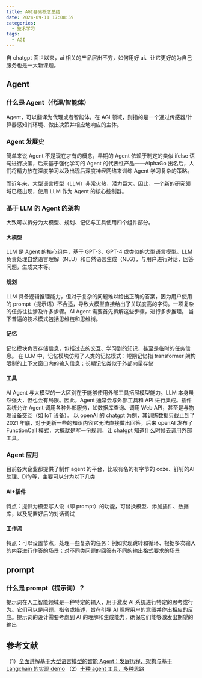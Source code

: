 ```yaml
---
title: AGI基础概念总结
date: 2024-09-11 17:08:59
categories:
  - 技术学习
tags:
  - AGI
---
```


自 chatgpt 面世以来，ai 相关的产品层出不穷，如何用好 ai、让它更好的为自己服务也是一大新课题。

<!-- more -->

## Agent

### 什么是 Agent（代理/智能体）

Agent，可以翻译为代理或者智能体。在 AGI 领域，则指的是一个通过传感器/计算器感知其环境、做出决策并相应地响应的主体。

### Agent 发展史

简单来说 Agent 不是现在才有的概念，早期的 Agent 依赖于制定的类似 ifelse 语句进行决策，后来基于强化学习的 Agent 的代表性产品——AlphaGo 出名后，人们将精力放在深度学习以及出现后深度神经网络来训练 Agent 学习复杂的策略。

而近年来，大型语言模型（LLM）非常火热，潜力巨大。因此，一个新的研究领域已经出现，使用 LLM 作为 Agent 的核心控制器。

### 基于 LLM 的 Agent 的架构

大致可以拆分为大模型、规划、记忆与工具使用四个组件部分。

#### 大模型

LLM 是 Agent 的核心组件，基于 GPT-3、GPT-4 或类似的大型语言模型。LLM 负责处理自然语言理解（NLU）和自然语言生成（NLG），与用户进行对话，回答问题，生成文本等。

#### 规划

LLM 具备逻辑推理能力，但对于复杂的问题难以给出正确的答案，因为用户使用的 prompt（提示语）不合适，导致大模型直接给出了关联度高的字词。一项复杂的任务往往涉及许多步骤。AI Agent 需要首先拆解这些步骤，进行多步推理。
当下普遍的技术模式包括思维链和思维树。

#### 记忆

记忆模块负责存储信息，包括过去的交互、学习到的知识，甚至是临时的任务信息。
在 LLM 中，记忆模块仿照了人类的记忆模式：短期记忆指 transformer 架构限制的上下文窗口内的输入信息；长期记忆类似于外部向量存储

#### 工具

AI Agent 与大模型的一大区别在于能够使用外部工具拓展模型能力。LLM 本身虽然强大，但也会有局限。因此，Agent 通常会与外部工具和 API 进行集成。插件系统允许 Agent 调用各种外部服务，如数据库查询、调用 Web API，甚至是与物理设备交互（如 IoT 设备）。
以 openAI 的 chatgpt 为例，其训练数据只截止到了 2021 年底，对于更新一些的知识内容它无法直接做出回答。后来 openAI 发布了 FunctionCall 模式，大概就是写一份规则，让 chatgpt 知道什么时候去调用外部工具。

### Agent 应用

目前各大企业都提供了制作 agent 的平台，比较有名的有字节的 coze、钉钉的AI助理、Dify等，主要可以分为以下几类

#### AI+插件

特点：提供为模型写人设（即 prompt）的功能，可替换模型、添加插件、数据库，以及配置好后的对话调试

#### 工作流

特点：可以设置节点，处理一些复杂的任务：例如实现跳转和循环、根据多次输入的内容进行作答的场景；对不同类问题的回答有不同的输出格式要求的场景

## prompt

### 什么是 prompt（提示词）？

提示词在人工智能领域是一种特定的输入，用于激发 AI 系统进行特定的思考或行为。它们可以是问题、指令或描述，旨在引导 AI 理解用户的意图并作出相应的反应。提示词的设计需要考虑到 AI 的理解和生成能力，确保它们能够激发出期望的输出




## 参考文献

（1）[全面讲解基于大型语言模型的智能 Agent：发展历程、架构与基于 Langchain 的实现 demo](https://juejin.cn/post/7359119142786154546)
（2）[十种 agent 工具，多种思路](https://agijuejin.feishu.cn/wiki/F1jPwKffhiXedTkp26bcFuQInQb)
